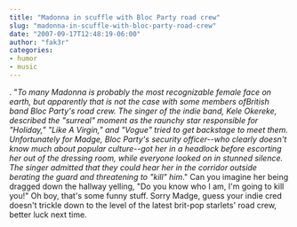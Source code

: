 ```yaml
---
title: "Madonna in scuffle with Bloc Party road crew"
slug: "madonna-in-scuffle-with-bloc-party-road-crew"
date: "2007-09-17T12:48:19-06:00"
author: "fak3r"
categories:
- humor
- music
---
```


. "_To many Madonna is probably the most recognizable female face on earth, but apparently that is not the case with some members ofBritish band Bloc Party's road crew. The singer of the indie band, Kele Okereke, described the "surreal" moment as the raunchy star responsible for "Holiday," "Like A Virgin," and "Vogue" tried to get backstage to meet them. Unfortunately for Madge, Bloc Party's security officer--who clearly doesn't know much about popular culture--got her in a headlock before escorting her out of the dressing room, while everyone looked on in stunned silence. The singer admitted that they could hear her in the corridor outside berating the guard and threatening to "kill" him_." Can you imagine her being dragged down the hallway yelling, "Do you know who I am, I'm going to kill you!" Oh boy, that's some funny stuff.  Sorry Madge, guess your indie cred doesn't trickle down to the level of the latest brit-pop starlets' road crew, better luck next time.
